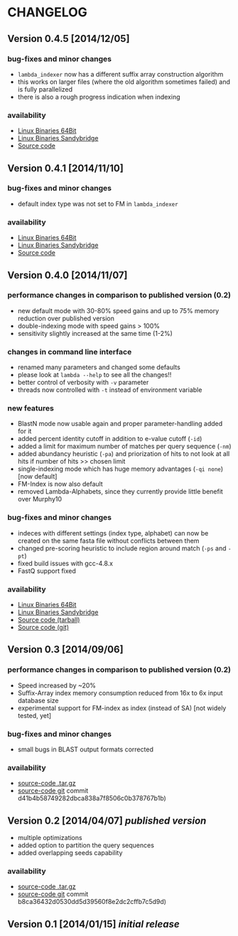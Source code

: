 
# **CHANGELOG**

## Version 0.4.5 [2014/12/05]

### bug-fixes and minor changes
 * `lambda_indexer` now has a different suffix array construction algorithm
 * this works on larger files (where the old algorithm sometimes failed) and is fully parallelized
 * there is also a rough progress indication when indexing

### availability
 * [Linux Binaries 64Bit](http://www.seqan.de/wp-content/plugins/download-monitor/download.php?id=61)
 * [Linux Binaries Sandybridge](http://www.seqan.de/wp-content/plugins/download-monitor/download.php?id=60)
 * [Source code](https://github.com/h-2/seqan/releases/tag/lambda-v0.4.5)


## Version 0.4.1 [2014/11/10]

### bug-fixes and minor changes
 * default index type was not set to FM in `lambda_indexer`

### availability
 * [Linux Binaries 64Bit](http://www.seqan.de/wp-content/plugins/download-monitor/download.php?id=57)
 * [Linux Binaries Sandybridge](http://www.seqan.de/wp-content/plugins/download-monitor/download.php?id=58)
 * [Source code](https://github.com/h-2/seqan/releases/tag/lambda-v0.4.1)

## Version 0.4.0 [2014/11/07]

### performance changes in comparison to published version (0.2)
 * new default mode with 30-80% speed gains and up to 75% memory reduction over published version
 * double-indexing mode with speed gains > 100%
 * sensitivity slightly increased at the same time (1-2%)

### changes in command line interface
 * renamed many parameters and changed some defaults
 * please look at `lambda --help` to see all the changes!!
 * better control of verbosity with `-v` parameter
 * threads now controlled with `-t` instead of environment variable

### new features
 * BlastN mode now usable again and proper parameter-handling added for it
 * added percent identity cutoff in addition to e-value cutoff (`-id`)
 * added a limit for maximum number of matches per query sequence (`-nm`)
 * added abundancy heuristic (`-pa`) and priorization of hits to not look at all hits if number of hits >> chosen limit
 * single-indexing mode which has huge memory advantages (`-qi none`) [now default]
 * FM-Index is now also default
 * removed Lambda-Alphabets, since they currently provide little benefit over Murphy10

### bug-fixes and minor changes
 * indeces with different settings (index type, alphabet) can now be created on the same fasta file without conflicts between them
 * changed pre-scoring heuristic to include region around match (`-ps` and `-pt`)
 * fixed build issues with gcc-4.8.x
 * FastQ support fixed

### availability
 * [Linux Binaries 64Bit](http://www.seqan.de/wp-content/plugins/download-monitor/download.php?id=55)
 * [Linux Binaries Sandybridge](http://www.seqan.de/wp-content/plugins/download-monitor/download.php?id=54)
 * [Source code (tarball)](http://www.seqan.de/wp-content/plugins/download-monitor/download.php?id=56)
 * [Source code (git)](https://github.com/h-2/seqan/releases/tag/lambda-v0.4.0)

## Version 0.3 [2014/09/06]

### performance changes in comparison to published version (0.2)
 * Speed increased by ~20%
 * Suffix-Array index memory consumption reduced from 16x to 6x input database size
 * experimental support for FM-index as index (instead of SA) [not widely tested, yet]

### bug-fixes and minor changes
 * small bugs in BLAST output formats corrected

### availability
 * [source-code .tar.gz](http://www.seqan.de/wp-content/plugins/download-monitor/download.php?id=53)
 * [source-code git](https://github.com/h-2/seqan.git) commit d41b4b58749282dbca838a7f8506c0b378767b1b)

## Version 0.2 [2014/04/07] *published version*

 * multiple optimizations
 * added option to partition the query sequences
 * added overlapping seeds capability

### availability
 * [source-code .tar.gz](http://www.seqan.de/wp-content/plugins/download-monitor/download.php?id=48)
 * [source-code git](https://github.com/h-2/seqan.git) commit b8ca36432d0530dd5d39560f8e2dc2cffb7c5d9d)


## Version 0.1 [2014/01/15] *initial release*

